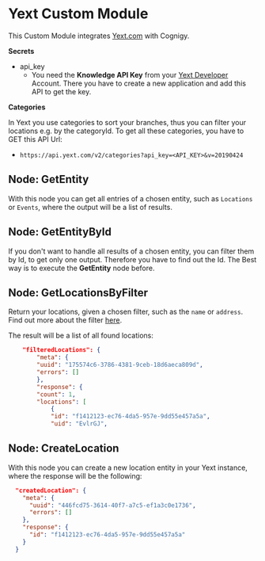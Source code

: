# Yext Custom Module

This Custom Module integrates [Yext.com](https://www.yext.de/) with Cognigy.

**Secrets**

- api_key
  - You need the **Knowledge API Key** from your [Yext Developer](https://developer.yext.com/) Account. There you have to create a new application and add this API to get the key.


**Categories**

In Yext you use categories to sort your branches, thus you can filter your locations e.g. by the categoryId. To get all these categories, you have to GET this API Url: 

- `https://api.yext.com/v2/categories?api_key=<API_KEY>&v=20190424`

## Node: GetEntity

With this node you can get all entries of a chosen entity, such as `Locations` or `Events`, where the output will be a list of results.



## Node: GetEntityById

If you don't want to handle all results of a chosen entity, you can filter them by Id, to get only one output. Therefore you have to find out the Id. The Best way is to execute the **GetEntity** node before.



## Node: GetLocationsByFilter

Return your locations, given a chosen filter, such as the `name` or `address`. Find out more about the filter [here](https://developer.yext.com/docs/api-reference/#operation/searchLocations). 

The result will be a list of all found locations: 

```json
    "filteredLocations": {
        "meta": {
        "uuid": "175574c6-3786-4381-9ceb-18d6aeca809d",
        "errors": []
        },
        "response": {
        "count": 1,
        "locations": [
            {
            "id": "f1412123-ec76-4da5-957e-9dd55e457a5a",
            "uid": "EvlrGJ",
```



## Node: CreateLocation

With this node you can create a new location entity in your Yext instance, where the response will be the following:

```json
  "createdLocation": {
    "meta": {
      "uuid": "446fcd75-3614-40f7-a7c5-ef1a3c0e1736",
      "errors": []
    },
    "response": {
      "id": "f1412123-ec76-4da5-957e-9dd55e457a5a"
    }
  }
```
